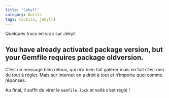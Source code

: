 ```yaml
---
title: "Jekyll"
category: Outils
tags: [outils, jekyll]
---
```

Quelques trucs en vrac sur Jekyll

## You have already activated package version, but your Gemfile requires package oldversion.
C’est un message bien reloux, qui m’a bien fait galérer mais en fait c’est rien du tout à régler. Mais sur internet on a droit à tout et n’importe quoi comme réponses.

Au final, il suffit de virer le `Gemfile.lock` et voilà c’est réglé !
